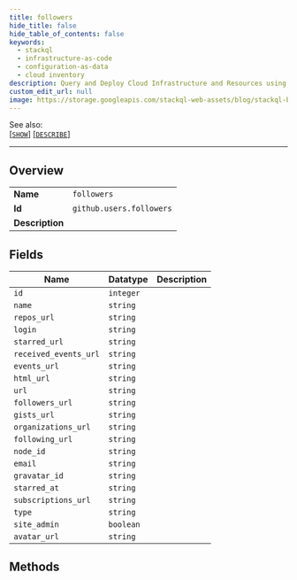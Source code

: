```yaml
---
title: followers
hide_title: false
hide_table_of_contents: false
keywords:
  - stackql
  - infrastructure-as-code
  - configuration-as-data
  - cloud inventory
description: Query and Deploy Cloud Infrastructure and Resources using SQL
custom_edit_url: null
image: https://storage.googleapis.com/stackql-web-assets/blog/stackql-blog-post-featured-image.png
---
```

  
    
See also:   
[[` SHOW `]](/docs/language-spec/show) [[` DESCRIBE `]](/docs/language-spec/describe)  
* * * 
## Overview
<table><tbody>
<tr><td><b>Name</b></td><td><code>followers</code></td></tr>
<tr><td><b>Id</b></td><td><code>github.users.followers</code></td></tr>
<tr><td><b>Description</b></td><td></td></tr>
</tbody></table>

## Fields
| Name | Datatype | Description |
| ---- | -------- | ----------- |
| `id` | `integer` |  |
| `name` | `string` |  |
| `repos_url` | `string` |  |
| `login` | `string` |  |
| `starred_url` | `string` |  |
| `received_events_url` | `string` |  |
| `events_url` | `string` |  |
| `html_url` | `string` |  |
| `url` | `string` |  |
| `followers_url` | `string` |  |
| `gists_url` | `string` |  |
| `organizations_url` | `string` |  |
| `following_url` | `string` |  |
| `node_id` | `string` |  |
| `email` | `string` |  |
| `gravatar_id` | `string` |  |
| `starred_at` | `string` |  |
| `subscriptions_url` | `string` |  |
| `type` | `string` |  |
| `site_admin` | `boolean` |  |
| `avatar_url` | `string` |  |
## Methods
